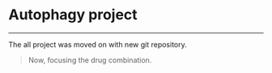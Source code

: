 # Autophagy project
---

The all project was moved on with new git repository.

> Now, focusing the drug combination.